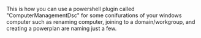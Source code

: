 This is how you can use a powershell plugin called "ComputerManagementDsc" for some conifurations of your windows computer such as renaming computer, joining to a domain/workgroup, and creating a powerplan are naming just a few.
